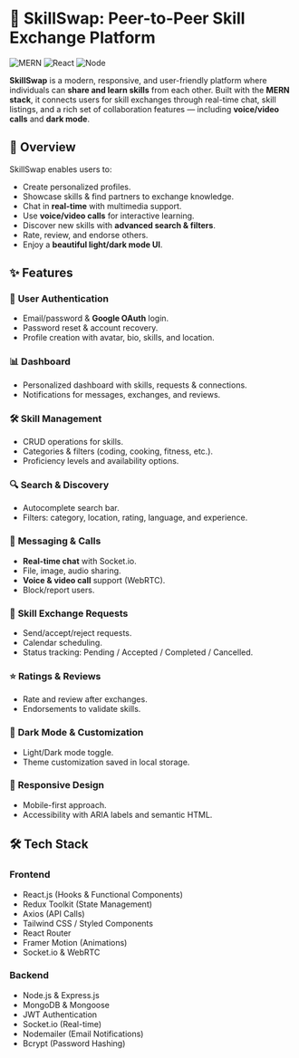 # 🌟 SkillSwap: Peer-to-Peer Skill Exchange Platform

![MERN](https://img.shields.io/badge/Stack-MERN-blueviolet?style=flat-square) 
![React](https://img.shields.io/badge/Frontend-React.js-61DAFB?style=flat-square&logo=react) 
![Node](https://img.shields.io/badge/Backend-Node.js-339933?style=flat-square&logo=node.js) 

**SkillSwap** is a modern, responsive, and user-friendly platform where individuals can **share and learn skills** from each other. Built with the **MERN stack**, it connects users for skill exchanges through real-time chat, skill listings, and a rich set of collaboration features — including **voice/video calls** and **dark mode**.



## 📖 Overview
SkillSwap enables users to:
- Create personalized profiles.
- Showcase skills & find partners to exchange knowledge.
- Chat in **real-time** with multimedia support.
- Use **voice/video calls** for interactive learning.
- Discover new skills with **advanced search & filters**.
- Rate, review, and endorse others.
- Enjoy a **beautiful light/dark mode UI**.



## ✨ Features

### 👤 **User Authentication**
- Email/password & **Google OAuth** login.
- Password reset & account recovery.
- Profile creation with avatar, bio, skills, and location.

### 📊 **Dashboard**
- Personalized dashboard with skills, requests & connections.
- Notifications for messages, exchanges, and reviews.

### 🛠 **Skill Management**
- CRUD operations for skills.
- Categories & filters (coding, cooking, fitness, etc.).
- Proficiency levels and availability options.

### 🔍 **Search & Discovery**
- Autocomplete search bar.
- Filters: category, location, rating, language, and experience.

### 💬 **Messaging & Calls**
- **Real-time chat** with Socket.io.
- File, image, audio sharing.
- **Voice & video call** support (WebRTC).
- Block/report users.

### 🤝 **Skill Exchange Requests**
- Send/accept/reject requests.
- Calendar scheduling.
- Status tracking: Pending / Accepted / Completed / Cancelled.

### ⭐ **Ratings & Reviews**
- Rate and review after exchanges.
- Endorsements to validate skills.

### 🎨 **Dark Mode & Customization**
- Light/Dark mode toggle.
- Theme customization saved in local storage.

### 📱 **Responsive Design**
- Mobile-first approach.
- Accessibility with ARIA labels and semantic HTML.










## 🛠 Tech Stack


### **Frontend**
- React.js (Hooks & Functional Components)
- Redux Toolkit (State Management)
- Axios (API Calls)
- Tailwind CSS / Styled Components
- React Router
- Framer Motion (Animations)
- Socket.io & WebRTC

### **Backend**
- Node.js & Express.js
- MongoDB & Mongoose
- JWT Authentication
- Socket.io (Real-time)
- Nodemailer (Email Notifications)
- Bcrypt (Password Hashing)


